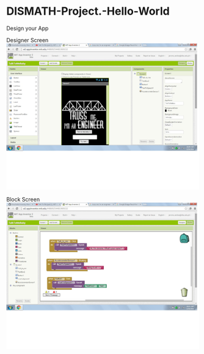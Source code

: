 # DISMATH-Project.-Hello-World

Design your App

Designer Screen
![Screenshots](proj1.dismath.jpg)

Block Screen
![Screenshots](proj1.dismath.2.jpg)
